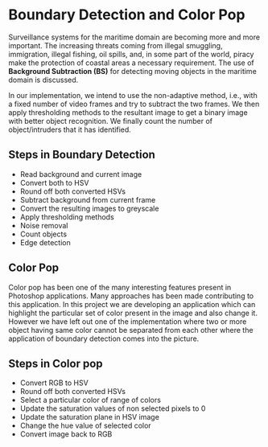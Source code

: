 # Boundary Detection and Color Pop

Surveillance systems for the maritime domain are becoming more and more important. The increasing threats coming from illegal smuggling, immigration, illegal fishing, oil spills, and, in some part of the world, piracy make the protection of coastal areas a necessary requirement. The use of **Background Subtraction (BS)** for detecting moving objects in the maritime domain is discussed. 

In our implementation, we intend to use the non-adaptive method, i.e., with a fixed number of video frames and try to subtract the two frames. We then apply thresholding methods to the resultant image to get a binary image with better object recognition.
We finally count the number of object/intruders that it has identified.

## Steps in Boundary Detection
- Read background and current image
- Convert both to HSV
- Round off both converted HSVs
- Subtract background from current frame
- Convert the resulting images to greyscale
- Apply thresholding methods
- Noise removal
- Count objects
- Edge detection

## Color Pop

Color pop has been one of the many interesting features present in Photoshop applications. Many approaches has been made contributing to this application. In this project we are developing an application which can highlight the particular set of color present in the image and also change it. However we have left out one of the implementation where two or more object having same color cannot be separated from each other where the application of boundary detection comes into the picture. 

## Steps in Color pop
- Convert RGB to HSV
- Round off both converted HSVs
- Select a particular color of range of colors
- Update the saturation values of non selected pixels to 0
- Update the saturation plane in HSV image
- Change the hue value of selected color
- Convert image back to RGB
